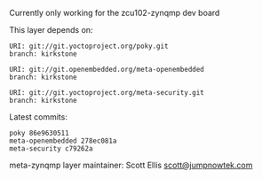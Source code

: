 Currently only working for the zcu102-zynqmp dev board

This layer depends on:

    URI: git://git.yoctoproject.org/poky.git
    branch: kirkstone

    URI: git://git.openembedded.org/meta-openembedded
    branch: kirkstone

    URI: git://git.yoctoproject.org/meta-security.git
    branch: kirkstone

Latest commits:

    poky 86e9630511
    meta-openembedded 278ec081a
    meta-security c79262a

meta-zynqmp layer maintainer: Scott Ellis <scott@jumpnowtek.com>
